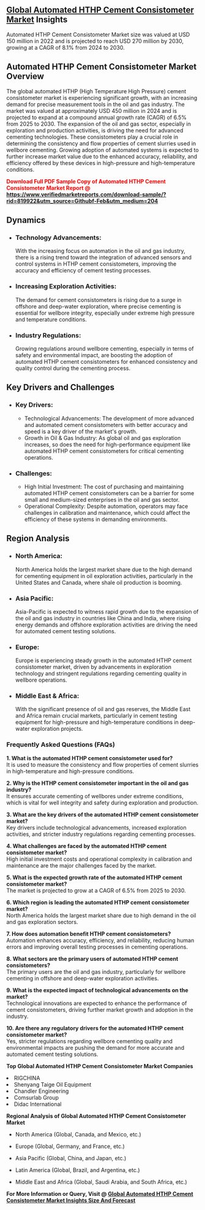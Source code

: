 <h2><a href="https://www.verifiedmarketreports.com/download-sample/?rid=819922&amp;utm_source=Githubf&amp;utm_medium=204" target="_blank">Global Automated HTHP Cement Consistometer Market</a> Insights</h2><p>Automated HTHP Cement Consistometer Market size was valued at USD 150 million in 2022 and is projected to reach USD 270 million by 2030, growing at a CAGR of 8.1% from 2024 to 2030.</p><p> <h2>Automated HTHP Cement Consistometer Market Overview</h2> <p>The global automated HTHP (High Temperature High Pressure) cement consistometer market is experiencing significant growth, with an increasing demand for precise measurement tools in the oil and gas industry. The market was valued at approximately USD 450 million in 2024 and is projected to expand at a compound annual growth rate (CAGR) of 6.5% from 2025 to 2030. The expansion of the oil and gas sector, especially in exploration and production activities, is driving the need for advanced cementing technologies. These consistometers play a crucial role in determining the consistency and flow properties of cement slurries used in wellbore cementing. Growing adoption of automated systems is expected to further increase market value due to the enhanced accuracy, reliability, and efficiency offered by these devices in high-pressure and high-temperature conditions. <strong><p><span class=""><span style="color: #ff0000;"><strong>Download Full PDF Sample Copy of Automated HTHP Cement Consistometer Market Report</strong> @ </span><a href="https://www.verifiedmarketreports.com/download-sample/?rid=819922&amp;utm_source=Githubf-Feb&amp;utm_medium=204" target="_blank">https://www.verifiedmarketreports.com/download-sample/?rid=819922&amp;utm_source=Githubf-Feb&amp;utm_medium=204</a></span></p></strong></p> <h2>Dynamics</h2> <ul> <li><h3>Technology Advancements:</h3> With the increasing focus on automation in the oil and gas industry, there is a rising trend toward the integration of advanced sensors and control systems in HTHP cement consistometers, improving the accuracy and efficiency of cement testing processes.</li> <li><h3>Increasing Exploration Activities:</h3> The demand for cement consistometers is rising due to a surge in offshore and deep-water exploration, where precise cementing is essential for wellbore integrity, especially under extreme high pressure and temperature conditions.</li> <li><h3>Industry Regulations:</h3> Growing regulations around wellbore cementing, especially in terms of safety and environmental impact, are boosting the adoption of automated HTHP cement consistometers for enhanced consistency and quality control during the cementing process.</li> </ul> <h2>Key Drivers and Challenges</h2> <ul> <li><h3>Key Drivers:</h3> <ul> <li>Technological Advancements: The development of more advanced and automated cement consistometers with better accuracy and speed is a key driver of the market's growth.</li> <li>Growth in Oil & Gas Industry: As global oil and gas exploration increases, so does the need for high-performance equipment like automated HTHP cement consistometers for critical cementing operations.</li> </ul> </li> <li><h3>Challenges:</h3> <ul> <li>High Initial Investment: The cost of purchasing and maintaining automated HTHP cement consistometers can be a barrier for some small and medium-sized enterprises in the oil and gas sector.</li> <li>Operational Complexity: Despite automation, operators may face challenges in calibration and maintenance, which could affect the efficiency of these systems in demanding environments.</li> </ul> </li> </ul> <h2>Region Analysis</h2> <ul> <li><h3>North America:</h3> North America holds the largest market share due to the high demand for cementing equipment in oil exploration activities, particularly in the United States and Canada, where shale oil production is booming.</li> <li><h3>Asia Pacific:</h3> Asia-Pacific is expected to witness rapid growth due to the expansion of the oil and gas industry in countries like China and India, where rising energy demands and offshore exploration activities are driving the need for automated cement testing solutions.</li> <li><h3>Europe:</h3> Europe is experiencing steady growth in the automated HTHP cement consistometer market, driven by advancements in exploration technology and stringent regulations regarding cementing quality in wellbore operations.</li> <li><h3>Middle East & Africa:</h3> With the significant presence of oil and gas reserves, the Middle East and Africa remain crucial markets, particularly in cement testing equipment for high-pressure and high-temperature conditions in deep-water exploration projects.</li> </ul> <h3>Frequently Asked Questions (FAQs)</h3> <p><strong>1. What is the automated HTHP cement consistometer used for?</strong><br> It is used to measure the consistency and flow properties of cement slurries in high-temperature and high-pressure conditions.</p> <p><strong>2. Why is the HTHP cement consistometer important in the oil and gas industry?</strong><br> It ensures accurate cementing of wellbores under extreme conditions, which is vital for well integrity and safety during exploration and production.</p> <p><strong>3. What are the key drivers of the automated HTHP cement consistometer market?</strong><br> Key drivers include technological advancements, increased exploration activities, and stricter industry regulations regarding cementing processes.</p> <p><strong>4. What challenges are faced by the automated HTHP cement consistometer market?</strong><br> High initial investment costs and operational complexity in calibration and maintenance are the major challenges faced by the market.</p> <p><strong>5. What is the expected growth rate of the automated HTHP cement consistometer market?</strong><br> The market is projected to grow at a CAGR of 6.5% from 2025 to 2030.</p> <p><strong>6. Which region is leading the automated HTHP cement consistometer market?</strong><br> North America holds the largest market share due to high demand in the oil and gas exploration sectors.</p> <p><strong>7. How does automation benefit HTHP cement consistometers?</strong><br> Automation enhances accuracy, efficiency, and reliability, reducing human errors and improving overall testing processes in cementing operations.</p> <p><strong>8. What sectors are the primary users of automated HTHP cement consistometers?</strong><br> The primary users are the oil and gas industry, particularly for wellbore cementing in offshore and deep-water exploration activities.</p> <p><strong>9. What is the expected impact of technological advancements on the market?</strong><br> Technological innovations are expected to enhance the performance of cement consistometers, driving further market growth and adoption in the industry.</p> <p><strong>10. Are there any regulatory drivers for the automated HTHP cement consistometer market?</strong><br> Yes, stricter regulations regarding wellbore cementing quality and environmental impacts are pushing the demand for more accurate and automated cement testing solutions.</p> </p><p><strong>Top Global Automated HTHP Cement Consistometer Market Companies</strong></p><div data-test-id=""><p><li>RIGCHINA</li><li> Shenyang Taige Oil Equipment</li><li> Chandler Engineering</li><li> Comsurlab Group</li><li> Didac International</li></p><div><strong>Regional Analysis of&nbsp;Global Automated HTHP Cement Consistometer Market</strong></div><ul><li dir="ltr"><p dir="ltr">North America&nbsp;(Global, Canada, and Mexico, etc.)</p></li><li dir="ltr"><p dir="ltr">Europe (Global, Germany, and France, etc.)</p></li><li dir="ltr"><p dir="ltr">Asia Pacific&nbsp;(Global, China, and Japan, etc.)</p></li><li dir="ltr"><p dir="ltr">Latin America&nbsp;(Global, Brazil, and Argentina, etc.)</p></li><li dir="ltr">Middle East and Africa&nbsp;(Global, Saudi Arabia, and South Africa, etc.)</li></ul><p><strong>For More Information or Query, Visit @&nbsp;</strong><strong><a href="https://www.verifiedmarketreports.com/product/automated-hthp-cement-consistometer-market/?utm_source=Githubf&amp;utm_medium=204" target="_blank">Global Automated HTHP Cement Consistometer Market Insights Size And Forecast</a></strong></p></div>
